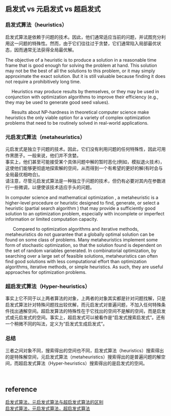 ## 启发式 vs 元启发式 vs 超启发式
### 启发式算法（heuristics）
启发式算法是依赖于问题的技术。因此，他们通常适应当前的问题，并试图充分利用这一问题的特殊性。然而，由于它们往往过于贪婪，它们通常陷入局部最优状态，因而通常无法获得全局最优解。

The objective of a heuristic is to produce a solution in a reasonable time frame that is good enough for solving the problem at hand. This solution may not be the best of all the solutions to this problem, or it may simply approximate the exact solution. But it is still valuable because finding it does not require a prohibitively long time.

     Heuristics may produce results by themselves, or they may be used in conjunction with optimization algorithms to improve their efficiency (e.g., they may be used to generate good seed values).

     Results about NP-hardness in theoretical computer science make heuristics the only viable option for a variety of complex optimization problems that need to be routinely solved in real-world applications.

### 元启发式算法（metaheuristics）
元启发式是独立于问题的技术。因此，它们没有利用问题的任何特殊性，因此可用作黑匣子。一般来说，他们并不贪婪。  
事实上，他们甚至可能接受某个具体问题中解的暂时恶化(例如，模拟退火技术)，这使他们能够更彻底地探索解的空间，从而得到一个有希望的更好的解(有时会与全局最优相吻合)。  
请注意，尽管元启发式算法是一种独立于问题的技术，但仍有必要对其内在参数进行一些微调，以便使该技术适应手头的问题。

In computer science and mathematical optimization , a metaheuristic is a higher-level procedure or heuristic designed to find, generate, or select a heuristic (partial search algorithm ) that may provide a sufficiently good solution to an optimization problem, especially with incomplete or imperfect information or limited computation capacity.

      Compared to optimization algorithms and iterative methods, metaheuristics do not guarantee that a globally optimal solution can be found on some class of problems. Many metaheuristics implement some form of stochastic optimization, so that the solution found is dependent on the set of random variables generated. In combinatorial optimization, by searching over a large set of feasible solutions, metaheuristics can often find good solutions with less computational effort than optimization algorithms, iterative methods, or simple heuristics. As such, they are useful approaches for optimization problems.

### 超启发式算法（Hyper-heuristics）
事实上它不同于以上两者算法的对象，上两者的对象其实都是针对问题找解，只是启发式算法针对特殊问题找出较优解，而元启发式对普遍问题，不加入任何特殊条件找出通解空间。超启发算法的特殊性在于它找出的空间不是解的空间，而是启发式或元启发式的空间。事实上，超启发式可以被看作是“启发式搜索启发式”。还有一个稍微不同的叫法，定义为“启发式生成启发式”。

### 总结
三者之间对象不同，搜索得出的空间也不同，启发式算法（heuristics）搜索得出的是特殊解空间，元启发式算法（metaheuristics）搜索得出的是普遍问题的解空间，而超启发式算法（Hyper-heuristics）搜索得出的是启发式的空间。

&nbsp;
## reference
[启发式算法，元启发式算法与超启发式算法的区别](https://zhuanlan.zhihu.com/p/37199993)  
[启发式算法，元启发式算法，超启发式算法](https://blog.csdn.net/luzaijiaoxia0618/article/details/104815159)
